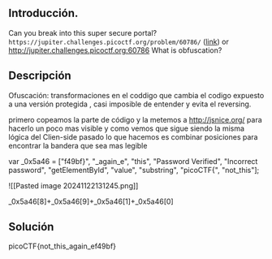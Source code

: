 ## Introducción.
Can you break into this super secure portal? `https://jupiter.challenges.picoctf.org/problem/60786/` ([link](https://jupiter.challenges.picoctf.org/problem/60786/)) or http://jupiter.challenges.picoctf.org:60786
What is obfuscation?
## Descripción
Ofuscación: transformaciones en el coddigo que cambia el codigo expuesto a una versión protegida , casi imposible de entender y evita el reversing. 

primero copeamos la parte de código y la metemos a http://jsnice.org/ para hacerlo un poco mas visible y como vemos que sigue siendo la misma lógica del Clien-side pasado lo que hacemos es combinar posiciones para encontrar la bandera que sea mas legible 

var _0x5a46 = ["f49bf}", "_again_e", "this", "Password Verified", "Incorrect password", "getElementById", "value", "substring", "picoCTF{", "not_this"];


![[Pasted image 20241122131245.png]]

_0x5a46[8]+_0x5a46[9]+_0x5a46[1]+_0x5a46[0]
## Solución 

picoCTF{not_this_again_ef49bf}